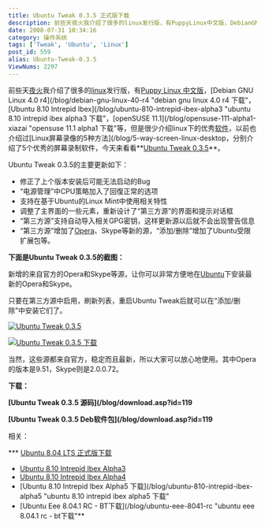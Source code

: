 ```yaml
---
title: Ubuntu Tweak 0.3.5 正式版下载
description: 前些天夜火我介绍了很多的linux发行版，有PuppyLinux中文版，DebianGNULinux4.0r4，Ubuntu8.10IntrepidIbex，openSUSE11.1等，但是很少介绍linux下的优秀软件，以前也介绍过Linux屏幕录像的5种方法，分别介绍了5个优秀的屏幕录制软件，今天来看看UbuntuTweak0.3.5。
date: 2008-07-31 10:34:16
category: 操作系统
tags: ['Tweak', 'Ubuntu', 'Linux']
post_id: 559
alias: Ubuntu-Tweak-0.3.5
ViewNums: 2297
---
```


前些天[夜火](/blog/)我介绍了很多的[linux](/tags/Linux)发行版，有[Puppy Linux 中文版](/blog/puppy-linux-400-xiaobabihtml "puppy linux 中文版 - 小芭比 linux 下载")，[Debian GNU Linux 4.0 r4](/blog/debian-gnu-linux-40-r4 "debian gnu linux 4.0 r4 下载"，[Ubuntu 8.10 Intrepid Ibex](/blog/ubuntu-810-intrepid-ibex-alpha3 "ubuntu 8.10 intrepid ibex alpha3 下载"，[openSUSE 11.1](/blog/opensuse-111-alpha1-xiazai "opensuse 11.1 alpha1 下载"等，但是很少介绍linux下的优秀[软件](/tags/%E8%BD%AF%E4%BB%B6)，以前也介绍过[Linux屏幕录像的5种方法](/blog/5-way-screen-linux-desktop，分别介绍了5个优秀的屏幕录制软件，今天来看看**[Ubuntu Tweak 0.3.5](/blog/ubuntu-tweak-035)**。

Ubuntu Tweak 0.3.5的主要更新如下：

* 修正了上个版本安装后可能无法启动的Bug
* “电源管理”中CPU策略加入了回復正常的选项
* 支持在基于Ubuntu的Linux Mint中使用相关特性
* 调整了主界面的一些元素，重新设计了“第三方源”的界面和提示对话框
* “第三方源”支持自动导入相关GPG密钥，这样更新源以后就不会出现警告信息
* “第三方源”增加了[Opera](/blog/opera-v950-build-10063-final)、Skype等新的源，“添加/删除”增加了Ubuntu受限扩展包等。

**下面是Ubuntu Tweak 0.3.5的截图：**

新增的来自官方的Opera和Skype等源，让你可以非常方便地在[Ubuntu](/tags/Ubuntu)下安装最新的Opera和Skype。

只要在第三方源中启用，刷新列表，重启Ubuntu Tweak后就可以在“添加/删除”中安装它们了。

[![](http://linuxdesktop.cn/wp-content/uploads/2008/07/ubuntu-tweak-035-2.png "Ubuntu Tweak 0.3.5")](/blog/ubuntu-tweak-035)

[![](http://linuxdesktop.cn/wp-content/uploads/2008/07/ubuntu-tweak-035-1.png "Ubuntu Tweak 0.3.5 下载")](/blog/ubuntu-tweak-035)

当然，这些源都来自官方，稳定而且最新，所以大家可以放心地使用。其中Opera的版本是9.51，Skype则是2.0.0.72。

**下载：**

**[Ubuntu Tweak 0.3.5 源码](/blog/download.asp?id=119**

**[Ubuntu Tweak 0.3.5 Deb软件包](/blog/download.asp?id=119**

相关：

*** [Ubuntu 8.04 LTS 正式版下载](/blog/ubuntu-804-lts-download-xiazai)
* [Ubuntu 8.10 Intrepid Ibex Alpha3](/blog/ubuntu-810-intrepid-ibex-alpha3)
* [Ubuntu 8.10 Intrepid Ibex Alpha4](/blog/ubuntu-810-intrepid-ibex-alpha4)
* [Ubuntu 8.10 Intrepid Ibex Alpha5 下载](/blog/ubuntu-810-intrepid-ibex-alpha5 "ubuntu 8.10 intrepid ibex alpha5 下载"
* [Ubuntu Eee 8.04.1 RC - BT下载](/blog/ubuntu-eee-8041-rc "ubuntu eee 8.04.1 rc - bt下载"**

